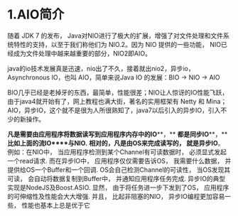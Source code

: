 # 1.AIO简介

随着 JDK 7 的发布， Java对NIO进行了极大的扩展，增强了对文件处理和文件系统特性的支持，以至于我们称他们为 NIO.2。因为 NIO 提供的一些功能， NIO已经成为文件处理中越来越重要的部分，NIO2即AIO。

java的io技术发展真是迅速，nio出了不久，接着就出nio2，异步io，Asynchronous IO，也叫 AIO，简单来说Java IO 的发展：BIO -> NIO -> AIO

BIO几乎已经是老掉牙的东西，最简单，性能很差；NIO让人惊讶的IO性能飞跃，由于java4就开始有了，网上教程也满大街，著名的实用框架有 Netty 和 Mina；AIO，异步IO，这个就不是很为人所很熟知了，java7以后引入的异步IO，引入不少的新操作。

**凡是需要由应用程序将数据读写到应用程序内存中的IO****，** **都是同步IO****，** **比如上面的流IO****与NIO.** **相对的，凡是由OS来完成读写的， 就是异步IO**。 例如：在NIO中， 当应用程序检测到某个Channel有可读数据时， 必须显式发起一个read请求. 而在异步IO中， 应用程序仅仅需要告诉OS， 我需要什么数据， 并提供给OS一个Buffer和一个回调. OS会自己检测Channel的可读性， 当OS发现其可读， 会自动将数据复制到Buffer中， 并通知应用程序任务完成. 异步IO的典型实现是NodeJS及Boost.ASIO. 显然， 由于将任务进一步下发到了OS， 应用程序的可伸缩性及性能会大大增强. 并且， 比起非阻塞的NIO， 异步IO编程更加容易一些， 性能也基本上总是优于它